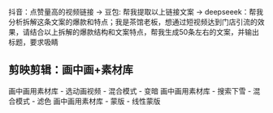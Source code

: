 
抖音：点赞量高的视频链接 -> 豆包: 帮我提取以上链接文案 -> deepseeek：帮我分析拆解这条文案的爆款和特点；我是茶馆老板，想通过短视频达到门店引流的效果，请结合以上拆解的爆款结构和文案特点，帮我生成50条左右的文案，并输出标题，要求吸睛


## 剪映剪辑：画中画+素材库

画中画用素材库 - 选动画视频 - 混合模式 - 变暗 
画中画用素材库 - 搜索下雪 - 混合模式 - 滤色
画中画用素材库 - 蒙版 - 线性蒙版